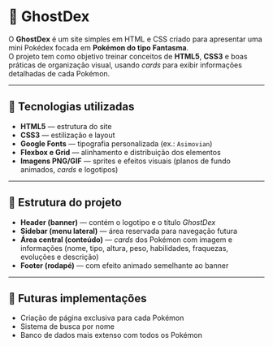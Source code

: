 # 👻 GhostDex

O **GhostDex** é um site simples em HTML e CSS criado para apresentar uma mini Pokédex focada em **Pokémon do tipo Fantasma**.  
O projeto tem como objetivo treinar conceitos de **HTML5**, **CSS3** e boas práticas de organização visual, usando *cards* para exibir informações detalhadas de cada Pokémon.

---

## 🚀 Tecnologias utilizadas
- **HTML5** — estrutura do site  
- **CSS3** — estilização e layout  
- **Google Fonts** — tipografia personalizada (ex.: `Asimovian`)  
- **Flexbox e Grid** — alinhamento e distribuição dos elementos  
- **Imagens PNG/GIF** — sprites e efeitos visuais (planos de fundo animados, *cards* e logotipos)

---

## 🎨 Estrutura do projeto
- **Header (banner)** — contém o logotipo e o título *GhostDex*  
- **Sidebar (menu lateral)** — área reservada para navegação futura  
- **Área central (conteúdo)** — *cards* dos Pokémon com imagem e informações (nome, tipo, altura, peso, habilidades, fraquezas, evoluções e descrição)  
- **Footer (rodapé)** — com efeito animado semelhante ao banner

---

## 🔮 Futuras implementações
- Criação de página exclusiva para cada Pokémon  
- Sistema de busca por nome  
- Banco de dados mais extenso com todos os Pokémon
